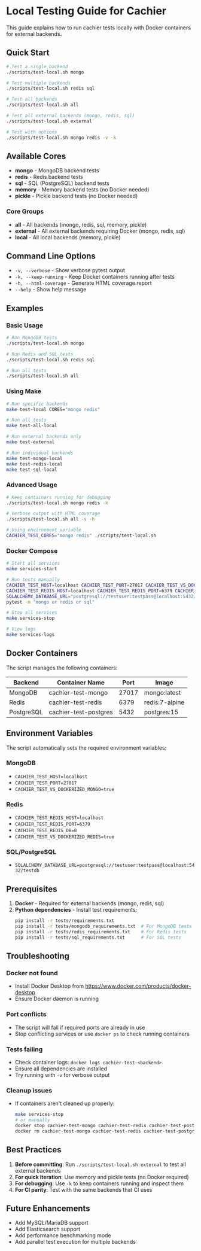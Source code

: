 # Local Testing Guide for Cachier

This guide explains how to run cachier tests locally with Docker containers for external backends.

## Quick Start

```bash
# Test a single backend
./scripts/test-local.sh mongo

# Test multiple backends
./scripts/test-local.sh redis sql

# Test all backends
./scripts/test-local.sh all

# Test all external backends (mongo, redis, sql)
./scripts/test-local.sh external

# Test with options
./scripts/test-local.sh mongo redis -v -k
```

## Available Cores

- **mongo** - MongoDB backend tests
- **redis** - Redis backend tests
- **sql** - SQL (PostgreSQL) backend tests
- **memory** - Memory backend tests (no Docker needed)
- **pickle** - Pickle backend tests (no Docker needed)

### Core Groups

- **all** - All backends (mongo, redis, sql, memory, pickle)
- **external** - All external backends requiring Docker (mongo, redis, sql)
- **local** - All local backends (memory, pickle)

## Command Line Options

- `-v, --verbose` - Show verbose pytest output
- `-k, --keep-running` - Keep Docker containers running after tests
- `-h, --html-coverage` - Generate HTML coverage report
- `--help` - Show help message

## Examples

### Basic Usage

```bash
# Run MongoDB tests
./scripts/test-local.sh mongo

# Run Redis and SQL tests
./scripts/test-local.sh redis sql

# Run all tests
./scripts/test-local.sh all
```

### Using Make

```bash
# Run specific backends
make test-local CORES="mongo redis"

# Run all tests
make test-all-local

# Run external backends only
make test-external

# Run individual backends
make test-mongo-local
make test-redis-local
make test-sql-local
```

### Advanced Usage

```bash
# Keep containers running for debugging
./scripts/test-local.sh mongo redis -k

# Verbose output with HTML coverage
./scripts/test-local.sh all -v -h

# Using environment variable
CACHIER_TEST_CORES="mongo redis" ./scripts/test-local.sh
```

### Docker Compose

```bash
# Start all services
make services-start

# Run tests manually
CACHIER_TEST_HOST=localhost CACHIER_TEST_PORT=27017 CACHIER_TEST_VS_DOCKERIZED_MONGO=true \
CACHIER_TEST_REDIS_HOST=localhost CACHIER_TEST_REDIS_PORT=6379 CACHIER_TEST_VS_DOCKERIZED_REDIS=true \
SQLALCHEMY_DATABASE_URL="postgresql://testuser:testpass@localhost:5432/testdb" \
pytest -m "mongo or redis or sql"

# Stop all services
make services-stop

# View logs
make services-logs
```

## Docker Containers

The script manages the following containers:

| Backend    | Container Name        | Port  | Image          |
| ---------- | --------------------- | ----- | -------------- |
| MongoDB    | cachier-test-mongo    | 27017 | mongo:latest   |
| Redis      | cachier-test-redis    | 6379  | redis:7-alpine |
| PostgreSQL | cachier-test-postgres | 5432  | postgres:15    |

## Environment Variables

The script automatically sets the required environment variables:

### MongoDB

- `CACHIER_TEST_HOST=localhost`
- `CACHIER_TEST_PORT=27017`
- `CACHIER_TEST_VS_DOCKERIZED_MONGO=true`

### Redis

- `CACHIER_TEST_REDIS_HOST=localhost`
- `CACHIER_TEST_REDIS_PORT=6379`
- `CACHIER_TEST_REDIS_DB=0`
- `CACHIER_TEST_VS_DOCKERIZED_REDIS=true`

### SQL/PostgreSQL

- `SQLALCHEMY_DATABASE_URL=postgresql://testuser:testpass@localhost:5432/testdb`

## Prerequisites

1. **Docker** - Required for external backends (mongo, redis, sql)
2. **Python dependencies** - Install test requirements:
   ```bash
   pip install -r tests/requirements.txt
   pip install -r tests/mongodb_requirements.txt  # For MongoDB tests
   pip install -r tests/redis_requirements.txt    # For Redis tests
   pip install -r tests/sql_requirements.txt      # For SQL tests
   ```

## Troubleshooting

### Docker not found

- Install Docker Desktop from https://www.docker.com/products/docker-desktop
- Ensure Docker daemon is running

### Port conflicts

- The script will fail if required ports are already in use
- Stop conflicting services or use `docker ps` to check running containers

### Tests failing

- Check container logs: `docker logs cachier-test-<backend>`
- Ensure all dependencies are installed
- Try running with `-v` for verbose output

### Cleanup issues

- If containers aren't cleaned up properly:
  ```bash
  make services-stop
  # or manually
  docker stop cachier-test-mongo cachier-test-redis cachier-test-postgres
  docker rm cachier-test-mongo cachier-test-redis cachier-test-postgres
  ```

## Best Practices

1. **Before committing**: Run `./scripts/test-local.sh external` to test all external backends
2. **For quick iteration**: Use memory and pickle tests (no Docker required)
3. **For debugging**: Use `-k` to keep containers running and inspect them
4. **For CI parity**: Test with the same backends that CI uses

## Future Enhancements

- Add MySQL/MariaDB support
- Add Elasticsearch support
- Add performance benchmarking mode
- Add parallel test execution for multiple backends
